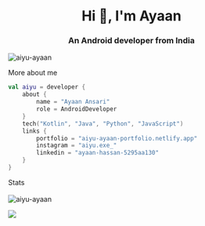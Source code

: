 <h1 align="center">Hi 👋, I'm Ayaan</h1>
<h3 align="center">An Android developer from India</h3>

<p align="left"> <img src="https://komarev.com/ghpvc/?username=aiyu-ayaan&label=Profile%20views&color=0e75b6&style=flat" alt="aiyu-ayaan" /> </p>

More about me
```kotlin
val aiyu = developer {
    about {
        name = "Ayaan Ansari"
        role = AndroidDeveloper
    }
    tech("Kotlin", "Java", "Python", "JavaScript")
    links {
        portfolio = "aiyu-ayaan-portfolio.netlify.app"
        instagram = "aiyu.exe_"
        linkedin = "ayaan-hassan-5295aa130"
    }
}
```

Stats
<br> <br>
<img src="https://github-readme-stats.vercel.app/api?username=aiyu-ayaan&show_icons=true" alt="aiyu-ayaan" />

<img src="https://github-readme-stats.vercel.app/api/top-langs/?username=aiyu-ayaan&show_icons=true&layout=compact&hide=css"/>
